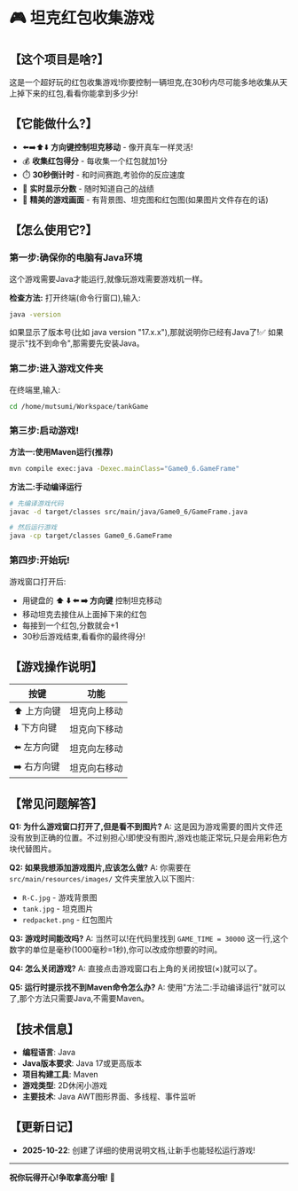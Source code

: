 # 🎮 坦克红包收集游戏

## 【这个项目是啥?】
这是一个超好玩的红包收集游戏!你要控制一辆坦克,在30秒内尽可能多地收集从天上掉下来的红包,看看你能拿到多少分!

## 【它能做什么?】
- ⬅️➡️⬆️⬇️ **方向键控制坦克移动** - 像开真车一样灵活!
- 💰 **收集红包得分** - 每收集一个红包就加1分
- ⏱️ **30秒倒计时** - 和时间赛跑,考验你的反应速度
- 🎯 **实时显示分数** - 随时知道自己的战绩
- 🎨 **精美的游戏画面** - 有背景图、坦克图和红包图(如果图片文件存在的话)

## 【怎么使用它?】

### 第一步:确保你的电脑有Java环境
这个游戏需要Java才能运行,就像玩游戏需要游戏机一样。

**检查方法:**
打开终端(命令行窗口),输入:
```bash
java -version
```

如果显示了版本号(比如 java version "17.x.x"),那就说明你已经有Java了!✅
如果提示"找不到命令",那需要先安装Java。

### 第二步:进入游戏文件夹
在终端里,输入:
```bash
cd /home/mutsumi/Workspace/tankGame
```

### 第三步:启动游戏!

**方法一:使用Maven运行(推荐)**
```bash
mvn compile exec:java -Dexec.mainClass="Game0_6.GameFrame"
```

**方法二:手动编译运行**
```bash
# 先编译游戏代码
javac -d target/classes src/main/java/Game0_6/GameFrame.java

# 然后运行游戏
java -cp target/classes Game0_6.GameFrame
```

### 第四步:开始玩!
游戏窗口打开后:
- 用键盘的 **⬆️ ⬇️ ⬅️ ➡️ 方向键** 控制坦克移动
- 移动坦克去接住从上面掉下来的红包
- 每接到一个红包,分数就会+1
- 30秒后游戏结束,看看你的最终得分!

## 【游戏操作说明】
| 按键 | 功能 |
|------|------|
| ⬆️ 上方向键 | 坦克向上移动 |
| ⬇️ 下方向键 | 坦克向下移动 |
| ⬅️ 左方向键 | 坦克向左移动 |
| ➡️ 右方向键 | 坦克向右移动 |

## 【常见问题解答】

**Q1: 为什么游戏窗口打开了,但是看不到图片?**
A: 这是因为游戏需要的图片文件还没有放到正确的位置。不过别担心!即使没有图片,游戏也能正常玩,只是会用彩色方块代替图片。

**Q2: 如果我想添加游戏图片,应该怎么做?**
A: 你需要在 `src/main/resources/images/` 文件夹里放入以下图片:
- `R-C.jpg` - 游戏背景图
- `tank.jpg` - 坦克图片
- `redpacket.png` - 红包图片

**Q3: 游戏时间能改吗?**
A: 当然可以!在代码里找到 `GAME_TIME = 30000` 这一行,这个数字的单位是毫秒(1000毫秒=1秒),你可以改成你想要的时间。

**Q4: 怎么关闭游戏?**
A: 直接点击游戏窗口右上角的关闭按钮(×)就可以了。

**Q5: 运行时提示找不到Maven命令怎么办?**
A: 使用"方法二:手动编译运行"就可以了,那个方法只需要Java,不需要Maven。

## 【技术信息】
- **编程语言**: Java
- **Java版本要求**: Java 17或更高版本
- **项目构建工具**: Maven
- **游戏类型**: 2D休闲小游戏
- **主要技术**: Java AWT图形界面、多线程、事件监听

## 【更新日记】
- **2025-10-22**: 创建了详细的使用说明文档,让新手也能轻松运行游戏!

---

**祝你玩得开心!争取拿高分哦!** 🎉
